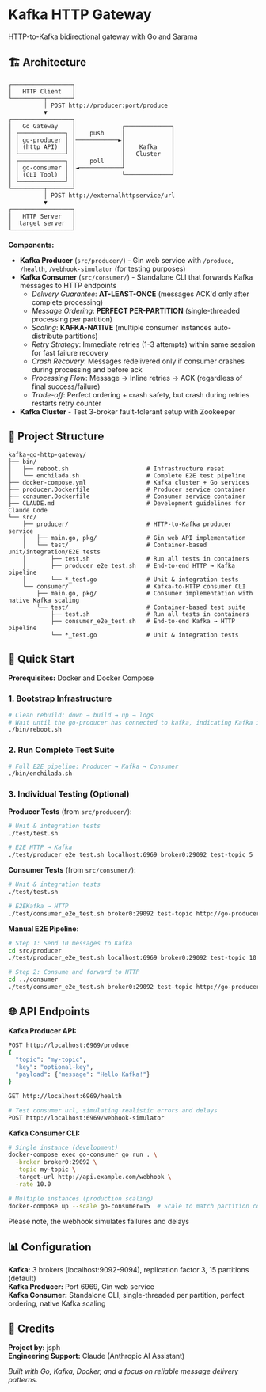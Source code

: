# Kafka HTTP Gateway

HTTP-to-Kafka bidirectional gateway with Go and Sarama

## 🏗️ Architecture

```
┌─────────────────┐
│   HTTP Client   │
└─────────┬───────┘
          │ POST http://producer:port/produce
          ▼
┌─────────────────┐             
│   Go Gateway    │             ┌─────────────┐
│ ┌─────────────┐ │    push     │             │
│ │ go-producer │ │────────────►│             │
│ │ (http API)  │ │             │    Kafka    │
│ └─────────────┘ │             │   Cluster   │
│ ┌─────────────┐ │    poll     │             │
│ │ go-consumer │ │◄────────────┘             │
│ │ (CLI Tool)  │ │             └─────────────┘
│ └─────────────┘ │
└─────────┬───────┘
          │ POST http://externalhttpservice/url
          ▼
┌─────────────────┐
│   HTTP Server   │
│  target server  │
└─────────────────┘
```

**Components:**
- **Kafka Producer** (`src/producer/`) - Gin web service with `/produce`, `/health`, `/webhook-simulator` (for testing purposes)
- **Kafka Consumer** (`src/consumer/`) - Standalone CLI that forwards Kafka messages to HTTP endpoints  
  - *Delivery Guarantee*: **AT-LEAST-ONCE** (messages ACK'd only after complete processing)
  - *Message Ordering*: **PERFECT PER-PARTITION** (single-threaded processing per partition)
  - *Scaling*: **KAFKA-NATIVE** (multiple consumer instances auto-distribute partitions)
  - *Retry Strategy*: Immediate retries (1-3 attempts) within same session for fast failure recovery
  - *Crash Recovery*: Messages redelivered only if consumer crashes during processing and before ack
  - *Processing Flow*: Message → Inline retries → ACK (regardless of final success/failure)
  - *Trade-off*: Perfect ordering + crash safety, but crash during retries restarts retry counter
- **Kafka Cluster** - Test 3-broker fault-tolerant setup with Zookeeper

## 📁 Project Structure

```
kafka-go-http-gateway/
├── bin/
│   ├── reboot.sh                      # Infrastructure reset
│   └── enchilada.sh                   # Complete E2E test pipeline
├── docker-compose.yml                 # Kafka cluster + Go services
├── producer.Dockerfile                # Producer service container
├── consumer.Dockerfile                # Consumer service container
├── CLAUDE.md                          # Development guidelines for Claude Code
└── src/
    ├── producer/                      # HTTP-to-Kafka producer service
    │   ├── main.go, pkg/              # Gin web API implementation
    │   └── test/                      # Container-based unit/integration/E2E tests
    │       ├── test.sh                # Run all tests in containers
    │       ├── producer_e2e_test.sh   # End-to-end HTTP → Kafka pipeline
    │       └── *_test.go              # Unit & integration tests
    └── consumer/                      # Kafka-to-HTTP consumer CLI
        ├── main.go, pkg/              # Consumer implementation with native Kafka scaling
        └── test/                      # Container-based test suite
            ├── test.sh                # Run all tests in containers
            ├── consumer_e2e_test.sh   # End-to-end Kafka → HTTP pipeline
            └── *_test.go              # Unit & integration tests
```

## 🚀 Quick Start

**Prerequisites:** Docker and Docker Compose

### 1. Bootstrap Infrastructure
```bash
# Clean rebuild: down → build → up → logs
# Wait until the go-producer has connected to kafka, indicating Kafka is ready
./bin/reboot.sh 
```

### 2. Run Complete Test Suite  
```bash
# Full E2E pipeline: Producer → Kafka → Consumer
./bin/enchilada.sh 
```

### 3. Individual Testing (Optional)

**Producer Tests** (from `src/producer/`):
```bash
# Unit & integration tests
./test/test.sh 

# E2E HTTP → Kafka
./test/producer_e2e_test.sh localhost:6969 broker0:29092 test-topic 5   
```

**Consumer Tests** (from `src/consumer/`):  
```bash
# Unit & integration tests  
./test/test.sh 

# E2EKafka → HTTP  
./test/consumer_e2e_test.sh broker0:29092 test-topic http://go-producer:6969/webhook-simulator 30 3 2.0
```

**Manual E2E Pipeline:**
```bash
# Step 1: Send 10 messages to Kafka
cd src/producer
./test/producer_e2e_test.sh localhost:6969 broker0:29092 test-topic 10

# Step 2: Consume and forward to HTTP
cd ../consumer  
./test/consumer_e2e_test.sh broker0:29092 test-topic http://go-producer:6969/webhook-simulator 30 3 5.0
```

## 🌐 API Endpoints

**Kafka Producer API:**
```bash
POST http://localhost:6969/produce
{
  "topic": "my-topic", 
  "key": "optional-key",
  "payload": {"message": "Hello Kafka!"}
}

GET http://localhost:6969/health

# Test consumer url, simulating realistic errors and delays
POST http://localhost:6969/webhook-simulator  
```

**Kafka Consumer CLI:**
```bash
# Single instance (development)
docker-compose exec go-consumer go run . \
  -broker broker0:29092 \
  -topic my-topic \  
  -target-url http://api.example.com/webhook \
  -rate 10.0

# Multiple instances (production scaling)
docker-compose up --scale go-consumer=15  # Scale to match partition count
```

Please note, the webhook simulates failures and delays

## 📊 Configuration

**Kafka:** 3 brokers (localhost:9092-9094), replication factor 3, 15 partitions (default)  
**Kafka Producer:** Port 6969, Gin web service  
**Kafka Consumer:** Standalone CLI, single-threaded per partition, perfect ordering, native Kafka scaling

## 👥 Credits

**Project by:** jsph  
**Engineering Support:** Claude (Anthropic AI Assistant)

*Built with Go, Kafka, Docker, and a focus on reliable message delivery patterns.*